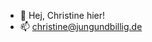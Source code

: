 - 👋 Hej, Christine hier! 
- 📫 christine@jungundbillig.de

<!---
jubchristine/jubchristine is a ✨ special ✨ repository because its `README.md` (this file) appears on your GitHub profile.
You can click the Preview link to take a look at your changes.
--->
